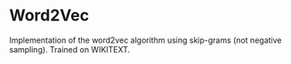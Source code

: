 # Word2Vec

Implementation of the word2vec algorithm using skip-grams (not negative sampling). Trained on WIKITEXT.